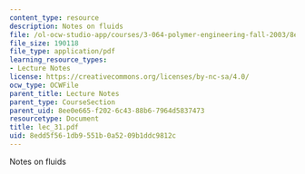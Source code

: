 ```yaml
---
content_type: resource
description: Notes on fluids
file: /ol-ocw-studio-app/courses/3-064-polymer-engineering-fall-2003/8edd5f561db9551b0a5209b1ddc9812c_lec_31.pdf
file_size: 190118
file_type: application/pdf
learning_resource_types:
- Lecture Notes
license: https://creativecommons.org/licenses/by-nc-sa/4.0/
ocw_type: OCWFile
parent_title: Lecture Notes
parent_type: CourseSection
parent_uid: 8ee0e665-f202-6c43-88b6-7964d5837473
resourcetype: Document
title: lec_31.pdf
uid: 8edd5f56-1db9-551b-0a52-09b1ddc9812c
---
```

Notes on fluids